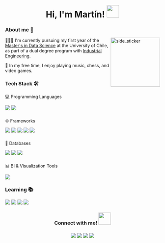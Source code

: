 <h1 align="center"> Hi, I'm Martín!
<img src="https://media.giphy.com/media/hvRJCLFzcasrR4ia7z/giphy.gif"width="40"> </h1>

### About me 💬

<img align="right" width=160px height=160px alt="side_sticker" src="https://i.giphy.com/media/v1.Y2lkPTc5MGI3NjExN2U1N2hud2Vpc3dodm4zY2g0cXJ3d21kMWEwZmR2NHhzcHR4d3k3YSZlcD12MV9pbnRlcm5hbF9naWZfYnlfaWQmY3Q9cw/zNhoFLwmtcrtheyTQY/giphy.gif"/>

👨🏻‍💻 I'm currently pursuing my first year of the <a href="https://mds.uchile.cl/">Master's in Data Science</a> at the University of Chile, as part of a dual degree program with <a href="https://www.dii.uchile.cl/english/">Industrial Engineering</a>.
  
🎸 In my free time, I enjoy playing music, chess, and video games.</p>

### Tech Stack 🛠️

💻 Programming Languages

<a href="https://www.python.org/">
<img src="https://img.shields.io/badge/Python-FFD43B?style=for-the-badge&logo=python&logoColor=blue"/></a>

<a href="https://www.r-project.org">
<img src="https://img.shields.io/badge/R-276DC3?style=for-the-badge&logo=r&logoColor=white"/></a>

###

⚙ Frameworks

<a href="https://numpy.org/">
<img src="https://img.shields.io/badge/Numpy-777BB4?style=for-the-badge&logo=numpy&logoColor=white"/></a>

<a href="https://pandas.pydata.org/">
<img src="https://img.shields.io/badge/Pandas-2C2D72?style=for-the-badge&logo=pandas&logoColor=white"/></a>

<a href="https://scikit-learn.org/stable/">
<img src="https://img.shields.io/badge/scikit_learn-F7931E?style=for-the-badge&logo=scikit-learn&logoColor=white"/></a>

<a href="https://matplotlib.org/">
<img src="https://img.shields.io/badge/Matplotlib-5190cf?style=for-the-badge&logoColor=white"/></a>

<a href="https://scipy.org/">
<img src="https://img.shields.io/badge/SciPy-654FF0?style=for-the-badge&logo=SciPy&logoColor=white"/></a>

###

💾 Databases

<a href="https://www.postgresql.org/">
<img src="https://img.shields.io/badge/PostgreSQL-316192?style=for-the-badge&logo=postgresql&logoColor=white"/></a>

<a href="https://www.mysql.com/">
<img src="https://img.shields.io/badge/MySQL-005C84?style=for-the-badge&logo=mysql&logoColor=white"/></a>

<a href="https://www.mongodb.com/">
<img src="https://img.shields.io/badge/MongoDB-4EA94B?style=for-the-badge&logo=mongodb&logoColor=white"/></a>

###

📊 BI & Visualization Tools

<a href="https://www.microsoft.com/en/power-platform/products/power-bi?market=af">
<img src="https://img.shields.io/badge/PowerBI-F2C811?style=for-the-badge&logo=Power%20BI&logoColor=white"/></a>

###

### Learning 📚 

<a href="https://cloud.google.com/?hl=en">
<img src="https://img.shields.io/badge/Google_Cloud-4285F4?style=for-the-badge&logo=google-cloud&logoColor=white"/></a>

<a href="https://cloud.google.com/looker?hl=en">
<img src="https://img.shields.io/badge/Looker-316192?style=for-the-badge"/></a>

<a href="https://git-scm.com/">
<img src="https://img.shields.io/badge/GIT-E44C30?style=for-the-badge&logo=git&logoColor=white"/></a>

<a href="https://github.com/">
<img src="https://img.shields.io/badge/GitHub-100000?style=for-the-badge&logo=github&logoColor=white"/></a>

###

<h3 align="center">Connect with me! 
<img src="https://i.giphy.com/media/v1.Y2lkPTc5MGI3NjExcWUyNXdpeDdwNzByMjhrNDd1MXRrOWZ6Nml6NGlpeHgwMHlmZXBqYyZlcD12MV9pbnRlcm5hbF9naWZfYnlfaWQmY3Q9cw/SGGHAPCjED1OcW6ixv/giphy.gif"width="40"></h3>

###

<div align="center">
  <a href="https://www.linkedin.com/in/martintorricop/"><img src="https://img.shields.io/badge/LinkedIn-0077B5?style=for-the-badge&logo=linkedin&logoColor=white"/></a>
  <a href="mailto:martin.torrico@ug.uchile.cl"><img src="https://img.shields.io/badge/Gmail-D14836?style=for-the-badge&logo=gmail&logoColor=white"/></a>
  <a href="CV_en.pdf"><img src="https://img.shields.io/badge/Resume english-purple?style=for-the-badge&logoColor=purple"/></a>
  <a href="CV_es.pdf"><img src="https://img.shields.io/badge/Resume spanish-a?style=for-the-badge&logoColor=white"/></a>
</div>

###
